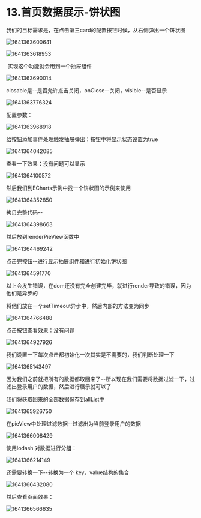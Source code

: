 # 13.首页数据展示-饼状图



我们的目标需求是，在点击第三card的配置按钮时候，从右侧弹出一个饼状图



![1641363600641](../../../../.vuepress/public/images/1641363600641.png)



![1641363618953](../../../../.vuepress/public/images/1641363618953.png)





​	实现这个功能就会用到一个抽屉组件

![1641363690014](../../../../.vuepress/public/images/1641363690014.png)





closable是--是否允许点击关闭，onClose--关闭，visible--是否显示

![1641363776324](../../../../.vuepress/public/images/1641363776324.png)



配置参数：

![1641363968918](../../../../.vuepress/public/images/1641363968918.png)





给按钮添加事件处理触发抽屉弹出：按钮中将显示状态设置为true

![1641364042085](../../../../.vuepress/public/images/1641364042085.png)



查看一下效果：没有问题可以显示

![1641364100572](../../../../.vuepress/public/images/1641364100572.png)







然后我们到ECharts示例中找一个饼状图的示例来使用

![1641364352850](../../../../.vuepress/public/images/1641364352850.png)



拷贝完整代码--

![1641364398663](../../../../.vuepress/public/images/1641364398663.png)



然后放到renderPieView函数中

![1641364469242](../../../../.vuepress/public/images/1641364469242.png)





点击完按钮--进行显示抽屉组件和进行初始化饼状图

![1641364591770](../../../../.vuepress/public/images/1641364591770.png)

以上会发生错误，在dom还没有完全创建完毕，就进行render导致的错误，因为他们是异步的



将他们放在一个setTimeout异步中，然后内部的方法变为同步

![1641364766488](../../../../.vuepress/public/images/1641364766488.png)





点击按钮查看效果：没有问题

![1641364927926](../../../../.vuepress/public/images/1641364927926.png)



我们设置一下每次点击都初始化一次其实是不需要的，我们判断处理一下

![1641365143497](../../../../.vuepress/public/images/1641365143497.png)







因为我们之前就把所有的数据都取回来了--所以现在我们需要将数据过滤一下，过滤出登录用户的数据，然后进行展示就可以了



我们将获取回来的全部数据保存到allList中

![1641365926750](../../../../.vuepress/public/images/1641365926750.png)



在pieView中处理过滤数据--过滤出为当前登录用户的数据

![1641366008429](../../../../.vuepress/public/images/1641366008429.png)





使用lodash 对数据进行分组：

![1641366214149](../../../../.vuepress/public/images/1641366214149.png)





还需要转换一下--转换为一个 key，value结构的集合

![1641366432080](../../../../.vuepress/public/images/1641366432080.png)

 

然后查看页面效果：

![1641366566635](../../../../.vuepress/public/images/1641366566635.png)

























































